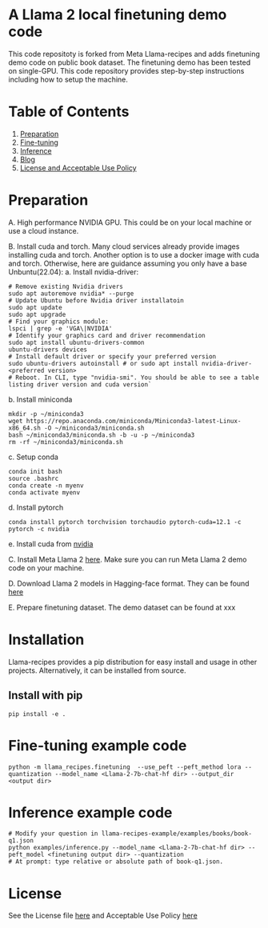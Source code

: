 # A Llama 2 local finetuning demo code

This code repositoty is forked from Meta Llama-recipes and adds finetuning demo code on public book dataset.
The finetuning demo has been tested on single-GPU. This code repository provides step-by-step instructions including how to setup the machine.


# Table of Contents
1. [Preparation](#preparation)
2. [Fine-tuning](#fine-tuning)
3. [Inference](#inference)
4. [Blog](#blog)
5. [License and Acceptable Use Policy](#license)

# Preparation
A. High performance NVIDIA GPU. This could be on your local machine or use a cloud instance.

B. Install cuda and torch. Many cloud services already provide images installing cuda and torch. 
Another option is to use a docker image with cuda and torch. Otherwise, here are guidance assuming you only have a base Unbuntu(22.04):
a. Install nvidia-driver: 
```
# Remove existing Nvidia drivers
sudo apt autoremove nvidia* --purge
# Update Ubuntu before Nvidia driver installatoin
sudo apt update
sudo apt upgrade
# Find your graphics module:
lspci | grep -e 'VGA\|NVIDIA'
# Identify your graphics card and driver recommendation
sudo apt install ubuntu-drivers-common
ubuntu-drivers devices
# Install default driver or specify your preferred version
sudo ubuntu-drivers autoinstall # or sudo apt install nvidia-driver-<preferred version>
# Reboot. In CLI, type "nvidia-smi". You should be able to see a table listing driver version and cuda version`
```
b. Install miniconda
```
mkdir -p ~/miniconda3
wget https://repo.anaconda.com/miniconda/Miniconda3-latest-Linux-x86_64.sh -O ~/miniconda3/miniconda.sh
bash ~/miniconda3/miniconda.sh -b -u -p ~/miniconda3
rm -rf ~/miniconda3/miniconda.sh
```
c. Setup conda
```
conda init bash
source .bashrc
conda create -n myenv
conda activate myenv
```
d. Install pytorch
```commandline
conda install pytorch torchvision torchaudio pytorch-cuda=12.1 -c pytorch -c nvidia
```
e. Install cuda from [nvidia](https://developer.nvidia.com/cuda-12-2-0-download-archive)

C. Install Meta Llama 2 [here](https://github.com/facebookresearch/llama). Make sure you can run Meta Llama 2 demo code on your machine.

D. Download Llama 2 models in Hagging-face format. They can be found [here](https://huggingface.co/meta-llama)

E. Prepare finetuning dataset. The demo dataset can be found at xxx

# Installation
Llama-recipes provides a pip distribution for easy install and usage in other projects. Alternatively, it can be installed from source.

## Install with pip
```
pip install -e .
```

# Fine-tuning example code
```
python -m llama_recipes.finetuning  --use_peft --peft_method lora --quantization --model_name <Llama-2-7b-chat-hf dir> --output_dir <output dir>
```
# Inference example code
```
# Modify your question in llama-recipes-example/examples/books/book-q1.json
python examples/inference.py --model_name <Llama-2-7b-chat-hf dir> --peft_model <finetuning output dir> --quantization
# At prompt: type relative or absolute path of book-q1.json. 
```

# License
See the License file [here](LICENSE) and Acceptable Use Policy [here](USE_POLICY.md)
